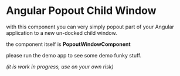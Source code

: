 # Angular Popout Child Window

with this component you can very simply popout part of your Angular application to a new un-docked child window.

the component itself is **PopoutWindowComponent**

please run the demo app to see some demo funky stuff.

*(it is work in progress, use on your own risk)*
